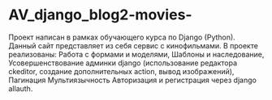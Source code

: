 # AV_django_blog2-movies-
Проект написан в рамках обучающего курса по Django (Python).<br>
Данный сайт представляет из себя сервис с кинофильмами.
В проекте реализованы: 
Работа с формами и моделями,
Шаблоны и наследование,
Усовершенствование админки django (использование редактора ckeditor, создание дополнительных action, вывод изображений),
Пагинация
Мультиязычность
Авторизация и регистрация через django allauth.
